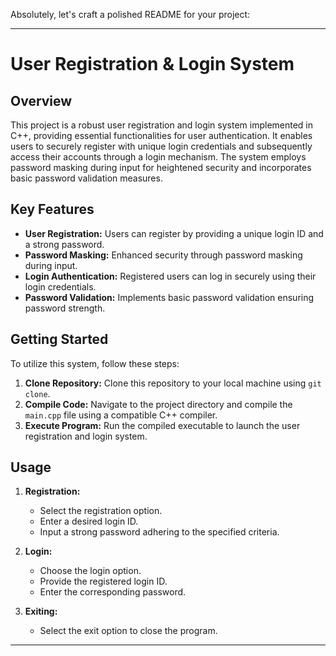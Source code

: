 Absolutely, let's craft a polished README for your project:

---

# User Registration & Login System

## Overview

This project is a robust user registration and login system implemented in C++, providing essential functionalities for user authentication. It enables users to securely register with unique login credentials and subsequently access their accounts through a login mechanism. The system employs password masking during input for heightened security and incorporates basic password validation measures.

## Key Features

- **User Registration:** Users can register by providing a unique login ID and a strong password.
- **Password Masking:** Enhanced security through password masking during input.
- **Login Authentication:** Registered users can log in securely using their login credentials.
- **Password Validation:** Implements basic password validation ensuring password strength.
  
## Getting Started

To utilize this system, follow these steps:

1. **Clone Repository:** Clone this repository to your local machine using `git clone`.
2. **Compile Code:** Navigate to the project directory and compile the `main.cpp` file using a compatible C++ compiler.
3. **Execute Program:** Run the compiled executable to launch the user registration and login system.

## Usage

1. **Registration:**
   - Select the registration option.
   - Enter a desired login ID.
   - Input a strong password adhering to the specified criteria.

2. **Login:**
   - Choose the login option.
   - Provide the registered login ID.
   - Enter the corresponding password.

3. **Exiting:**
   - Select the exit option to close the program.

---

